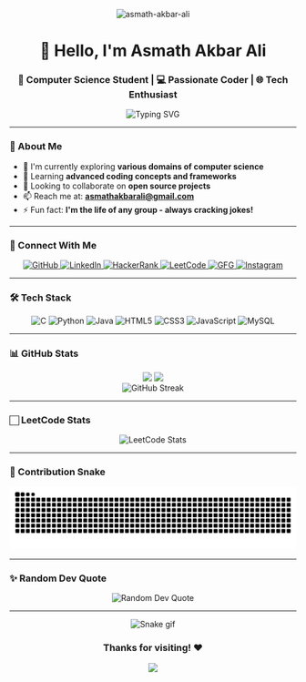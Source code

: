 <p align="center"> 
  <img src="https://komarev.com/ghpvc/?username=asmath-akbar-ali&label=Profile%20views&color=0e75b6&style=flat" alt="asmath-akbar-ali" /> 
</p>

<h1 align="center">👋 Hello, I'm Asmath Akbar Ali</h1>
<h3 align="center">🚀 Computer Science Student | 💻 Passionate Coder | 🌐 Tech Enthusiast</h3>

<div align="center">
  <img src="https://readme-typing-svg.herokuapp.com?font=Fira+Code&pause=1000&color=00F72E&center=true&vCenter=true&width=435&lines=Always+learning+new+tech;Open+Source+Contributor" alt="Typing SVG" />
</div>

---

### 🌟 About Me

- 🔭 I'm currently exploring **various domains of computer science**
- 🌱 Learning **advanced coding concepts and frameworks**
- 👯 Looking to collaborate on **open source projects**
- 📫 Reach me at: **asmathakbarali@gmail.com**
- ⚡ Fun fact: **I'm the life of any group - always cracking jokes!**

---

### 🤝 Connect With Me

<p align="center">
  <a href="https://github.com/asmath-akbar-ali" target="_blank">
    <img src="https://img.shields.io/badge/GitHub-100000?style=for-the-badge&logo=github&logoColor=white" alt="GitHub"/>
  </a>
  <a href="https://www.linkedin.com/in/asmath-akbar-ali" target="_blank">
    <img src="https://img.shields.io/badge/LinkedIn-0077B5?style=for-the-badge&logo=linkedin&logoColor=white" alt="LinkedIn"/>
  </a>
  <a href="https://www.hackerrank.com/profile/asmathakbarali" target="_blank">
    <img src="https://img.shields.io/badge/-Hackerrank-2EC866?style=for-the-badge&logo=HackerRank&logoColor=white" alt="HackerRank"/>
  </a>
  <a href="https://leetcode.com/u/asmath_akbar_ali/" target="_blank">
    <img src="https://img.shields.io/badge/-LeetCode-FFA116?style=for-the-badge&logo=LeetCode&logoColor=black" alt="LeetCode"/>
  </a>
  <a href="https://www.geeksforgeeks.org/user/asmath_akbar_ali/" target="_blank">
    <img src="https://img.shields.io/badge/GeeksforGeeks-298D46?style=for-the-badge&logo=geeksforgeeks&logoColor=white" alt="GFG"/>
  </a>
  <a href="https://instagram.com/asmath_akbar_ali" target="_blank">
    <img src="https://img.shields.io/badge/Instagram-E4405F?style=for-the-badge&logo=instagram&logoColor=white" alt="Instagram"/>
  </a>
</p>

---

### 🛠️ Tech Stack

<p align="center">
  <img src="https://img.shields.io/badge/C-00599C?style=for-the-badge&logo=c&logoColor=white" alt="C"/>
  <img src="https://img.shields.io/badge/Python-3776AB?style=for-the-badge&logo=python&logoColor=white" alt="Python"/>
  <img src="https://img.shields.io/badge/Java-ED8B00?style=for-the-badge&logo=openjdk&logoColor=white" alt="Java"/>
  <img src="https://img.shields.io/badge/HTML5-E34F26?style=for-the-badge&logo=html5&logoColor=white" alt="HTML5"/>
  <img src="https://img.shields.io/badge/CSS3-1572B6?style=for-the-badge&logo=css3&logoColor=white" alt="CSS3"/>
  <img src="https://img.shields.io/badge/JavaScript-F7DF1E?style=for-the-badge&logo=javascript&logoColor=black" alt="JavaScript"/>
  <img src="https://img.shields.io/badge/MySQL-00000F?style=for-the-badge&logo=mysql&logoColor=white" alt="MySQL"/>
</p>

---

### 📊 GitHub Stats

<div align="center">
  <img height="180em" src="https://github-readme-stats.vercel.app/api?username=asmath-akbar-ali&show_icons=true&theme=dracula&include_all_commits=true&count_private=true"/>
  <img height="180em" src="https://github-readme-stats.vercel.app/api/top-langs/?username=asmath-akbar-ali&layout=compact&langs_count=8&theme=dracula"/>
</div>

<div align="center">
  <img src="https://github-readme-streak-stats.herokuapp.com/?user=asmath-akbar-ali&theme=dracula" alt="GitHub Streak"/>
</div>

---

### 🏻 LeetCode Stats

<p align="center">
  <img src="https://leetcard.jacoblin.cool/Asmath_Akbar_Ali?theme=dark&font=Actor&ext=heatmap" alt="LeetCode Stats" width="600"/>
</p>

---

### 🐍 Contribution Snake

<p align="center">
  <img src="https://raw.githubusercontent.com/asmath-akbar-ali/asmath-akbar-ali/output/snake.svg" alt="Snake animation" />
</p>

---

### ✨ Random Dev Quote

<p align="center">
  <img src="https://quotes-github-readme.vercel.app/api?type=horizontal&theme=radical" alt="Random Dev Quote"/>
</p>

---

<p align="center">
  <img src="https://github.com/asmath-akbar-ali/asmath-akbar-ali/blob/output/github-contribution-grid-snake.gif" alt="Snake gif"/>
</p>

<div align="center">
  <h3>Thanks for visiting! ❤️</h3>
  <img src="https://media.giphy.com/media/v1.Y2lkPTc5MGI3NjExcWJ6d2VhY2w1b3F0eGJ3b3h2N3B0Z3R4eW5yY3V6dWJ6bGZ5dGZ5biZlcD12MV9pbnRlcm5hbF9naWZfYnlfaWQmY3Q9Zw/xUA7aZeLE2e0P7Znz2/giphy.gif" width="100"/>
</div>
